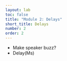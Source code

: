```yaml
---
layout: lab
toc: false
title: "Module 2: Delays"
short_title: Delays
number: 2
order: 2
---
```



- Make speaker buzz?
- Delay(Ms)